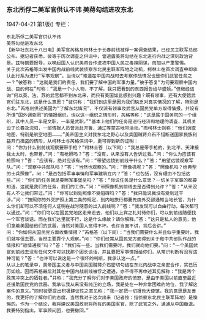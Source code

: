 ### 东北所俘二美军官供认不讳  美蒋勾结进攻东北

1947-04-21
第1版()
专栏：

    东北所俘二美军官供认不讳
    美蒋勾结进攻东北
    【新华社东北十八日电】美军官芮格及柯林士于长春前线被俘一案调查结果，已经民主联军总部公布。据记者获悉，彼等于历次调查之供词中，曾透露美蒋勾结在东北进行内战之深刻政治背景。兹特摘要报导，以唤起国人认识美蒋合作进攻中国人民之毒辣阴谋，而加以严重警惕。
    关于此次芮格等出发中国内战前线武装侦察东北民主联军阵地之动机，柯林士在首次调查中即承认此行系为进行“军事观察”。当询以“难道在中国内战时去考察作战情况也是你们武官任务之一？”彼答称：“这就是我们的责任，我们要了解中国的军事力量。”彼于答复“为何要观察中国内战、目的何在”时称：“我是一个小人物，不了解。我只把看到的东西报告给华盛顿。”但继经诘询“何以英、法、苏的武官都不到东北来，而只有美国如此感到兴趣？既有领事，还有大使馆武官们驻东北，这是什么意思？”彼供称：“我们到这里是因为我们缺乏对真实情况的了解，特别是东北。”芮格则供述美国为“了解东北情况”，不仅派有领事及武官从国民党单方取得情报，并设有所谓“国外调查团”的情报组织。询以这一组织之情形时，芮格等称：“这是属于国务院的一个组织，其中人员一半是文职，一半是武职。”“基本上他们的任务是进行经济和地理的调查，其机关设于长春及沈阳，一部情报人员曾派赴开鲁、通辽等蒙古地带活动。”而柯林士则称：“他们调查地图，特别是航空地图………。”美帝国主义对我东北之野心以及卖国贼蒋介石不惜断送国家民族利益开门揖盗的情形，从柯林士与芮格供词中，更可得到新的证明：
    问：“你为什么到前线观察要带手枪？”柯林士答（以下同）：“我总是带手枪的，到北平、天津接我太太时，也带着。”问：“有枪照吗？”答：“没有，从来没有人告诉过我。”问：“你认为应该有枪照吗？”答：“应该有，绝对应该有。”问：“带望远镜到前线干什么？”答：“用望远镜观察军队。”问：“观察中共部队吗？”答：“当然也观察的。”问：“照像机呢？”答：“照像机吗？给典型的士兵照像”。问：“是否包括军事事情和军事建筑在内？”答：“也包括，没有理由不包括这些。”问：“你们的任务就是要照军事堡垒吗？”答：“你说任务是什么意思？一切关于军事的都要知道，这就是我们的任务，我们的工作。”问：“带照像机到前线去是否得到允许？”答：“从来没有人不让我们带过。”问：“你可以到处照像不受阻碍吗？”答：“我只能说我没有受到过干涉。”问：“按照你的外交护照上第二条的规定，到内地旅行都要先由外交部通知当地长官，为什么你们却可以不须任何人证明在战时随意的出入前线呢？”答：“我发现可以自由行动，每次都可以通过。”问：“你们可以在国民党地区走来走去，他们以上宾之礼对待你们，可以到前线随便找一个军官谈话，而在我们这里就不行，这是什么缘故？请你解释。”答：“这只是私人的意见，他们拿着美国给他们的武器，当然对美国人觉得不坏。也许当面不讲，背后会讲。”
    问：“你如何从国民党方面收集情报？”芮格答（以下同）：“当我们需要什么并且似乎重要时，我们就写信去要，当然主要靠个人观察。”问：“你们经常从国民党方面得到关于和中共部队作战的情报和“敌情通报”吗？”答：“我们有一些。当我们需要时，我们就向他们要。”问：“一个美国武官到前线去没有任何文件可以找那个团长谈话，并且要把军事情报给你们，从常识判断有没有这种可能？”答：“也许可以说这是一个很坏的判断，我承认这一点。”
    从以上的笔录中，美帝国主义者与中国卖国贼蒋介石密切勾结在东北内战中之亲密合作，实已历历如绘。因而芮格最后对其在中国内战前线被俘之遭遇，亦不得不再申述其见解称：“我是两个政策冲突上的牺牲者。”并称：“我充分了解你们对于美国政府的愤怒，是由于美国以前直至最近还援助国民党的武器。我承认我从来没有纯正的立场，我是处在一种非常困难的地位，我了解这案件的意义。”同时彼更提出积极建议性之意见称：“我一定把一切报告大使馆，我的意思是友善的，我更好的了解你们的态度，当然我对于这次出来（记者按：指侦察东北民主联军阵地）是懊悔的。作为一个结论，我将建议美国政府将所有的美国军官，除了武官之外，通通从中国撤退。我要特别指出，军事顾问团，也要撤回。”
